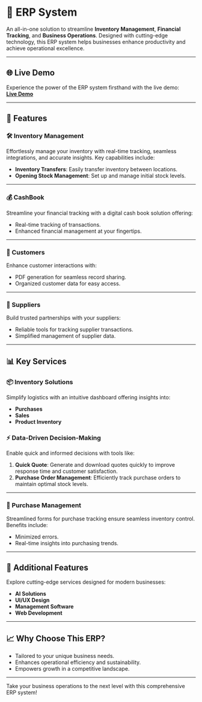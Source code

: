 # 🚀 ERP System  

An all-in-one solution to streamline **Inventory Management**, **Financial Tracking**, and **Business Operations**. Designed with cutting-edge technology, this ERP system helps businesses enhance productivity and achieve operational excellence.  

---

## 🌐 Live Demo  
Experience the power of the ERP system firsthand with the live demo:  
[**Live Demo**](https://erp-sysartx.netlify.app/)

---

## 🌟 Features  

### 🛠 Inventory Management  
Effortlessly manage your inventory with real-time tracking, seamless integrations, and accurate insights. Key capabilities include:  
- **Inventory Transfers**: Easily transfer inventory between locations.  
- **Opening Stock Management**: Set up and manage initial stock levels.  

---

### 💰 CashBook  
Streamline your financial tracking with a digital cash book solution offering:  
- Real-time tracking of transactions.  
- Enhanced financial management at your fingertips.  

---

### 👥 Customers  
Enhance customer interactions with:  
- PDF generation for seamless record sharing.  
- Organized customer data for easy access.  

---

### 🤝 Suppliers  
Build trusted partnerships with your suppliers:  
- Reliable tools for tracking supplier transactions.  
- Simplified management of supplier data.  

---

## 📊 Key Services  

### 📦 Inventory Solutions  
Simplify logistics with an intuitive dashboard offering insights into:  
- **Purchases**  
- **Sales**  
- **Product Inventory**  

### ⚡ Data-Driven Decision-Making  
Enable quick and informed decisions with tools like:  
1. **Quick Quote**: Generate and download quotes quickly to improve response time and customer satisfaction.  
2. **Purchase Order Management**: Efficiently track purchase orders to maintain optimal stock levels.  

---

### 🛒 Purchase Management  
Streamlined forms for purchase tracking ensure seamless inventory control. Benefits include:  
- Minimized errors.  
- Real-time insights into purchasing trends.  

---

## 🎨 Additional Features  

Explore cutting-edge services designed for modern businesses:  
- **AI Solutions**  
- **UI/UX Design**  
- **Management Software**  
- **Web Development**  

---

## 📈 Why Choose This ERP?  
- Tailored to your unique business needs.  
- Enhances operational efficiency and sustainability.  
- Empowers growth in a competitive landscape.  

---

Take your business operations to the next level with this comprehensive ERP system!
